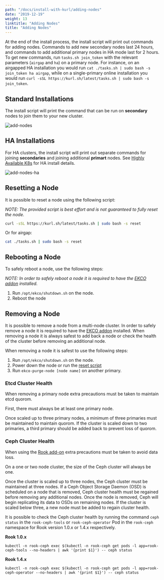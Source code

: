 ```yaml
---
path: "/docs/install-with-kurl/adding-nodes"
date: "2019-12-19"
weight: 13
linktitle: "Adding Nodes"
title: "Adding Nodes"
---
```

At the end of the install process, the install script will print out commands for adding nodes.
Commands to add new secondary nodes last 24 hours, and commands to add additional primary nodes in HA mode last for 2 hours.
To get new commands, run `tasks.sh join_token` with the relevant parameters (`airgap` and `ha`) on a primary node.
For instance, on an airgapped HA installation you would run `cat ./tasks.sh | sudo bash -s join_token ha airgap`, while on a single-primary online installation you would run `curl -sSL https://kurl.sh/latest/tasks.sh | sudo bash -s join_token`.

## Standard Installations
The install script will print the command that can be run on **secondary** nodes to join them to your new cluster.

![add-nodes](/add-nodes.png)

## HA Installations
For HA clusters, the install script will print out separate commands for joining **secondaries** and joining additional **primart** nodes. 
See [Highly Available K8s](/docs/install-with-kurl/#highly-available-k8s-ha) for HA install details.

![add-nodes-ha](/add-nodes-ha.png)

## Resetting a Node

It is possible to reset a node using the following script:

*NOTE: The provided script is best effort and is not guaranteed to fully reset the node.*

```bash
curl -sSL https://kurl.sh/latest/tasks.sh | sudo bash -s reset
```

Or for airgap:

```bash
cat ./tasks.sh | sudo bash -s reset
```

## Rebooting a Node

To safely reboot a node, use the following steps:

*NOTE: In order to safely reboot a node it is required to have the [EKCO addon](/docs/add-ons/ekco) installed.*

1. Run `/opt/ekco/shutdown.sh` on the node.
1. Reboot the node

## Removing a Node

It is possible to remove a node from a multi-node cluster.
In order to safely remove a node it is required to have the [EKCO addon](/docs/add-ons/ekco) installed.
When removing a node it is always safest to add back a node or check the health of the cluster before removing an additional node.

When removing a node it is safest to use the following steps:

1. Run `/opt/ekco/shutdown.sh` on the node.
1. Power down the node or run the [reset script](/docs/install-with-kurl/adding-nodes#resetting-a-node)
1. Run `ekco-purge-node [node name]` on another primary.

### Etcd Cluster Health

When removing a primary node extra precautions must be taken to maintain etcd quorom.

First, there must always be at least one primary node.

Once scaled up to three primary nodes, a minimum of three primaries must be maintained to maintain quorom.
If the cluster is scaled down to two primaries, a third primary should be added back to prevent loss of quorom.

### Ceph Cluster Health

When using the [Rook add-on](/docs/add-ons/rook) extra precautions must be taken to avoid data loss.

On a one or two node cluster, the size of the Ceph cluster will always be one.

Once the cluster is scaled up to three nodes, the Ceph cluster must be maintained at three nodes.
If a Ceph Object Storage Daemon (OSD) is scheduled on a node that is removed, Ceph cluster health must be regained before removing any additional nodes.
Once the node is removed, Ceph will begin replicating its data to OSDs on remaining nodes.
If the cluster is scaled below three, a new node must be added to regain cluster health.

It is possible to check the Ceph cluster health by running the command `ceph status` in the `rook-ceph-tools` or `rook-ceph-operator` Pod in the `rook-ceph` namespace for Rook version 1.0.x or 1.4.x respectively.

**Rook 1.0.x**

```
kubectl -n rook-ceph exec $(kubectl -n rook-ceph get pods -l app=rook-ceph-tools --no-headers | awk '{print $1}') -- ceph status
```

**Rook 1.4.x**

```
kubectl -n rook-ceph exec $(kubectl -n rook-ceph get pods -l app=rook-ceph-operator --no-headers | awk '{print $1}') -- ceph status
```
